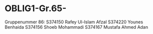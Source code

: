 # OBLIG1-Gr.65-

Gruppenummer 86: 
S374150 Rafey Ul-Islam Afzal 
S374220 Younes Benhaida 
S374156 Shoeb Mohammadi 
S374167 Mustafa Ahmed Adan 

